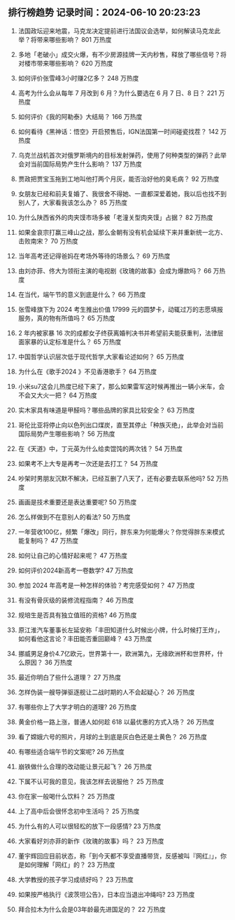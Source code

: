 
## 排行榜趋势 记录时间：2024-06-10 20:23:23
  
  1. 法国政坛迎来地震，马克龙决定提前进行法国议会选举，如何解读马克龙此举？将带来哪些影响？ 801 万热度
    
  2. 多地「老破小」成交火爆，有不少房源挂牌一天内秒售，释放了哪些信号？将对楼市带来哪些影响？ 620 万热度
    
  3. 如何评价张雪峰3小时赚2亿多？ 248 万热度
    
  4. 高考为什么会从每年 7 月改到 6 月？为什么要选在 6 月 7 日、8 日？ 221 万热度
    
  5. 如何评价《我的阿勒泰》大结局？ 166 万热度
    
  6. 如何看待《黑神话：悟空》开启预售后，IGN法国第一时间碰瓷找茬？ 142 万热度
    
  7. 乌克兰战机首次对俄罗斯境内的目标发射弹药，使用了何种类型的弹药？此举会对当前国际局势产生什么影响？ 137 万热度
    
  8. 贾政把贾宝玉拖到工地叫他打两个月灰，能否治好他的臭毛病？ 92 万热度
    
  9. 女朋友已经和前夫复婚了、我很舍不得她、一直都深爱着她，我以后也找不到别人了，大家看我该怎么办？ 85 万热度
    
  10. 为什么陕西省外的肉夹馍市场多被「老潼关型肉夹馍」占据？ 82 万热度
    
  11. 如果金哀宗打赢三峰山之战，那么金朝有没有机会延续下来并重新统一北方、击败南宋？ 70 万热度
    
  12. 当年高考还记得爸妈在考场外等待的场景么？ 69 万热度
    
  13. 由刘亦菲、佟大为领衔主演的电视剧《玫瑰的故事》会成为爆款吗？ 66 万热度
    
  14. 在当代，端午节的意义到底是什么？ 66 万热度
    
  15. 张雪峰旗下为 2024 考生推出价值 17999 元的圆梦卡，动辄过万的志愿填报服务，真的物有所值吗？ 65 万热度
    
  16. 2 年内被家暴 16 次的成都女子终获离婚判决书并希望前夫能获重判，法律层面家暴的认定标准是什么？ 65 万热度
    
  17. 中国哲学认识层次低于现代哲学,大家看论述如何？ 65 万热度
    
  18. 为什么在《歌手2024 》不见香港歌手？ 64 万热度
    
  19. 小米su7这会儿热度已经下来了，那么如果雷军这时候再推出一辆小米车，会不会又大火一把？ 64 万热度
    
  20. 实木家具有味道是甲醛吗？哪些品牌的家具比较安全？ 63 万热度
    
  21. 哥伦比亚将停止向以色列出口煤炭，直至其停止「种族灭绝」，此举会对当前国际局势产生哪些影响？ 56 万热度
    
  22. 在《天道》中，丁元英为什么给卖馄饨的两次钱？ 54 万热度
    
  23. 如果考不上大专是再考一次还是去打工？ 54 万热度
    
  24. 吵架时男朋友沉默不解决，已经互删了八天了，还有必要去联系他吗? 52 万热度
    
  25. 画画是技术重要还是表达重要呢? 50 万热度
    
  26. 怎么样做到不在意别人的看法? 50 万热度
    
  27. 一年营收100亿，频繁「爆改」同行，胖东来为何能爆火？你觉得胖东来模式能复制吗？ 47 万热度
    
  28. 如何让自己的心情好起来呢？ 47 万热度
    
  29. 如何评价2024新高考一卷数学? 47 万热度
    
  30. 参加 2024 年高考是一种怎样的体验？考完感受如何？ 47 万热度
    
  31. 有没有骨灰级的装修流程指南？ 46 万热度
    
  32. 规培生是否具有独立值班的资格? 46 万热度
    
  33. 原江淮汽车董事长左延安称「丰田知道什么时候出小牌，什么时候打王炸」，如何看他这言论？丰田能否重回巅峰？ 43 万热度
    
  34. 挪威男足身价4.7亿欧元，世界第十一，欧洲第九，无缘欧洲杯和世界杯，什么原因？ 36 万热度
    
  35. 最近你明白了些什么道理？ 27 万热度
    
  36. 怎样伪装一艘导弹驱逐舰让二战时期的人不会起疑心？ 26 万热度
    
  37. 有哪些你上了大学才明白的道理? 26 万热度
    
  38. 黄金价格一路上涨，普通人如何趁 618 以最优惠的方式入场？ 26 万热度
    
  39. 看了嫦娥六号的照片，月球的土到底是灰白色还是土黄色？ 26 万热度
    
  40. 有哪些适合端午节的文案呢? 26 万热度
    
  41. 崩铁做什么合理的改动能让景元起飞？ 26 万热度
    
  42. 下属不认可我的意见，我该怎样去说服他？ 25 万热度
    
  43. 你在家一般喝什么饮料？ 25 万热度
    
  44. 上了高中后会很怀念初中生活吗？ 25 万热度
    
  45. 为什么有的人可以很轻松的放下一段感情? 23 万热度
    
  46. 大家看好刘亦菲的新作《玫瑰的故事》吗？ 23 万热度
    
  47. 董宇辉回应目前状态，称「到今天都不享受直播带货，反感被叫『网红』」，你是如何理解「网红」的？ 23 万热度
    
  48. 大学教授的孩子学习成绩好吗？ 23 万热度
    
  49. 如果按严格执行《波茨坦公告》，日本应当退出冲绳吗? 23 万热度
    
  50. 拜合拉木为什么会是03年龄最先进国足的？ 22 万热度
    